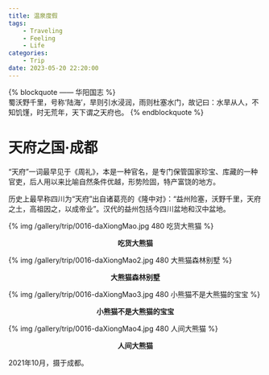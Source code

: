 ```yaml
---
title: 温泉度假
tags:
    - Traveling
    - Feeling
    - Life
categories:
	- Trip
date: 2023-05-20 22:20:00
---
```


{% blockquote —— 华阳国志 %}  
蜀沃野千里，号称‘陆海’，旱则引水浸润，雨则杜塞水门，故记曰：水旱从人，不知饥馑，时无荒年，天下谓之天府也。
{% endblockquote %} 

<!-- more -->

# 天府之国·成都

“天府”一词最早见于《周礼》，本是一种官名，是专门保管国家珍宝、库藏的一种官吏，后人用以来比喻自然条件优越，形势险固，特产富饶的地方。

历史上最早称四川为“天府”出自诸葛亮的《隆中对》：“益州险塞，沃野千里，天府之土，高祖因之，以成帝业”。汉代的益州包括今四川盆地和汉中盆地。

{% img /gallery/trip/0016-daXiongMao.jpg 480 吃货大熊猫 %}
<p align="center"><b>吃货大熊猫</b></p>

{% img /gallery/trip/0016-daXiongMao2.jpg 480 大熊猫森林别墅 %}
<p align="center"><b>大熊猫森林别墅</b></p>

{% img /gallery/trip/0016-daXiongMao3.jpg 480 小熊猫不是大熊猫的宝宝 %}
<p align="center"><b>小熊猫不是大熊猫的宝宝</b></p>

{% img /gallery/trip/0016-daXiongMao4.jpg 480 人间大熊猫 %}
<p align="center"><b>人间大熊猫</b></p>

2021年10月，摄于成都。